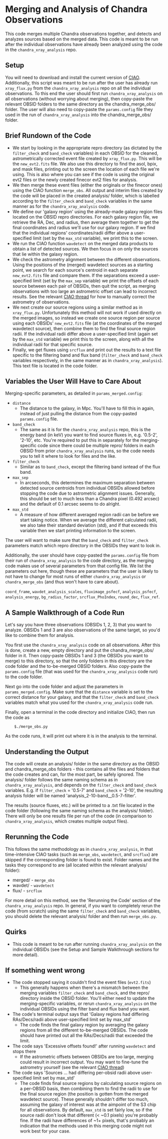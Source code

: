 Merging and Analysis of Chandra Observations
===
This code merges multiple Chandra observations together, and detects and analyzes sources based on the merged data. This code is meant to be run after the individual observations have already been analyzed using the code in the `chandra_xray_analysis` repo.


Setup
---

You will need to download and install the current version of [CIAO](https://cxc.cfa.harvard.edu/ciao/). Additionally, this script was meant to be run after the user has already run `xray_flux.py` from the `chandra_xray_analysis` repo on all the individual observations. To this end the user should first run `chandra_xray_analysis` on all observations (without worrying about merging), then copy-paste the relevant OBSID folders to the same directory as the chandra_merge_obs/ folder. The user will also need to copy-paste the `params.config` file they used in the run of `chandra_xray_analysis` into the chandra_merge_obs/ folder.



Brief Rundown of the Code
---

* We start by looking in the appropriate repro directory (as dictated by the `filter_check` and `band_check` variables) in each OBSID for the cleaned, astrometrically corrected event file created by `xray_flux.py`. This will be the `new_evt2.fits` file. We also use this directory to find the asol, bpix, and mask files, printing out to the screen the location of each file we're using. This is also where you can see if the code is using the original evt2 files or the newly created finecor evt2 files for analysis.
* We then merge these event files (either the originals or the finecor ones) using the CIAO function `merge_obs`. All output and interim files created by the code will be placed in the created analysis/ folder, which is labelled according to the `filter_check` and `band_check` variables in the same manner as for the `chandra_xray_analysis` code.
* We define our 'galaxy region' using the already-made galaxy region files located on the OBSID repro directories. For each galaxy region file, we retrieve the RA, Dec, and radius, then average them together to get the final coordinates and radius we'll use for our galaxy region. If we find that the individual regions' coordinates/radii differ above a user-specified limit (set by the `max_std` variable), we print this to the screen.
* We run the CIAO function `wavdetect` on the merged data products to obtain a list of detected sources. We then focus in on only the sources that lie within the galaxy region.
* We check the astrometry alignment between the different observations. Using the positions of the (merged) wavdetect sources as a starting point, we search for each source's centroid in each separate `new_evt2.fits` file and compare them. If the separations exceed a user-specified limit (set by the `max_sep` variable) we print the offsets of each source between each pair of OBSIDs, then quit the script, as merging observations with too large an astrometric offset can lead to incorrect results. See the relevant [CIAO thread](https://cxc.cfa.harvard.edu/ciao/threads/fluxes_multiobi/) for how to manually correct the astrometry of observations.
* We next create our source regions using a similar method as in `xray_flux.py`. Unfortunately this method will not work if used directly on the merged images, so instead we create one source region per source using each OBSIDs' `new_evt2.fits` file (at the coordinates of the merged wavdetect source), then combine them to find the final source region radii. If the individual radii differ above a user-specified limit (again set by the `max_std` variable) we print this to the screen, along with all the individual radii for that specific source.
* Finally, we get fluxes using `srcflux` and print out the results to a text file specific to the filtering band and flux band (`filter_check` and `band_check` variables respectively, in the same manner as in `chandra_xray_analysis`). This text file is located in the code folder.



Variables the User Will Have to Care About
---

Merging-specific parameters, as detailed in `params_merged.config`:
 
* `distance`
  * The distance to the galaxy, in Mpc. You'll have to fill this in again, instead of just pulling the distance from the copy-pasted `params.config` file.
* `band_check`
  * The same as it is for the `chandra_xray_analysis` repo, this is the energy band (in keV) you want to find source fluxes in, e.g. '0.5-2', '2-10', etc. You're required to put this in separately for the merging-specific code since there could be multiple repro/ folders in each OBSID from prior `chandra_xray_analysis` runs, so the code needs you to tell it where to look for files and the like.
* `filter_check`
  * Similar as to `band_check`, except the filtering band isntead of the flux band.
* `max_sep`
  * In arcseconds, this determines the maximum separation between detected source centroids from individual OBSIDs allowed before stopping the code due to astrometric alignment issues. Generally, this should be set to much less than a Chandra pixel (0.492 arcsec) and the default of 0.1 arcsec seems to do alright.
* `max_std`
  * A measure of how different averaged region radii can be before we start taking notice. When we average the different calculated radii, we also take their standard deviation (std), and if that exceeds this variable then we start printing information to the screen.

The user will want to make sure that the `band_check` and `filter_check` parameters match which repro directory in the OBSIDs they want to look in. 

Additionally, the user should have copy-pasted the `params.config` file from their run of `chandra_xray_analysis` to the code directory, as the merging code makes use of several parameters from that config file. We list the parameters out here, though these are parameters that the user is likely to not have to change for most runs of either `chandra_xray_analysis` or `chandra_merge_obs` (and thus won't have to care about).

`coord_frame`, `wavdet_analysis_scales`, `fluximage_psfecf`, `analysis_psfecf`, `analysis_energy`, `bg_radius_factor`, `srcflux_PhoIndex`, `round_dec`, `flux_ref`.


A Sample Walkthrough of a Code Run
---

Let's say you have three observations (OBSIDs 1, 2, 3) that you want to analyze. OBSIDs 1 and 3 are also observations of the same target, so you'd like to combine them for analysis. 

You first use the `chandra_xray_analysis` code on all observations. After this is done, create a new, empty directory and put the chandra_merge_obs/ folder in it. Then copy-paste OBSIDs 1 and 3 (the OBSIDs you want to merge) to this directory, so that the only folders in this directory are the code folder and the to-be-merged OBSID folders. Also copy-paste the `params.config` file (that was used for the `chandra_xray_analysis` code run) to the code folder.

Next go into the code folder and adjust the parameters in `params_merged.config`. Make sure that the `distance` variable is set to the correct distance for your galaxy, and that the `filter_check` and `band_check` variables match what you used for the `chandra_xray_analysis` code run. 

Finally, open a terminal in the code directory and initialize CIAO, then run the code as 

        $./merge_obs.py

As the code runs, it will print out where it is in the analysis to the terminal.


Understanding the Output
---

The code will create an analysis/ folder in the same directory as the OBSID and chandra_merge_obs folders - this contains all the files and folders that the code creates and can, for the most part, be safely ignored. The analysis/ folder follows the same naming schema as in `chandra_xray_analysis`, and depends on the `filter_check` and `band_check` variables. E.g. if `filter_check` = '0.5-7' and `band_check` = '2-10', the resulting analysis folder will be named 'analysis_2-10-band__0.5-7-filter'.

The results (source fluxes, etc.) will be printed to a .txt file located in the code folder (following the same naming schema as the analysis/ folder). There will only be one results file per run of the code (in comparison to `chandra_xray_analysis`, which creates multiple output files).


Rerunning the Code
---

This follows the same methodology as in `chandra_xray_analysis`, in that time-intensive CIAO tasks (such as `merge_obs`, `wavdetect`, and `srcflux`) are skipped if the corresponding folder is found to exist. Folder names and the tasks they correspond to are (all located within the relevant analysis/ folder):
* merged/ - `merge_obs`
* wavdet/ - `wavdetect`
* flux/   - `srcflux`

For more detail on this method, see the 'Rerunning the Code' section of the `chandra_xray_analysis` repo. In general, if you want to completely rerun the code (from scratch) using the same `filter_check` and `band_check` variables, you should delete the relevant analysis/ folder and then run `merge_obs.py`.


Quirks
---

* This code is meant to be run after running `chandra_xray_analysis` on the individual OBSIDs (see the Setup and Sample Walkthrough sections for more detail).


If something went wrong
---

* The code stopped saying it couldn't find the event files (`evt2.fits`)
  * This generally happens when there's a mismatch between the merging variables `filter_check` and `band_check`, and the repro/ directory inside the OBSID folder. You'll either need to update the merging-specific variables, or rerun `chandra_xray_analysis` on the individual OBSIDs using the filter band and flux band you want.
* The code's terminal output says that 'Galaxy regions had differing RAs/Decs/radii above user-specified limit set by max_std'
  * The code finds the final galaxy region by averaging the galaxy regions from all the different to-be-merged OBSIDs. The code should have printed out all the RAs/Decs/radii that exceeded the limit.
* The code says 'Excessive offsets found!' after running `wavdetect` and stops there
  * If the astrometric offsets between OBSIDs are too large, merging could result in incorrect output. You may want to fine-tune the astrometry yourself (see the relevant [CIAO thread](https://cxc.cfa.harvard.edu/ciao/threads/fluxes_multiobi/))
* The code says 'Sources ... had differing per-obsid radii above user-specified limit set by max_std'
  * The code finds final source regions by calculating source regions on a per-OBSID basis, then combining them to find the radii to use for the final source region (the position is gotten from the merged wavdetect source). These generally shouldn't differ too much, assuming the galaxy of interest was at the aimpoint of the S3 chip for all observations. By default, `max_std` is set fairly low, so if the source radii don't look that different (< ~0.1 pixels) you're probably fine. If the radii have differences of ~1+ pixels, that's probably an indication that the methods used in this merging code might not work best for your case.
